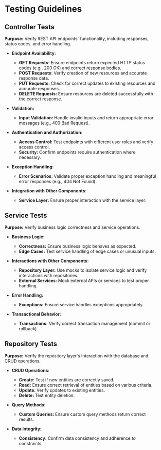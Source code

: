 # Testing Guidelines

## Controller Tests

**Purpose:** Verify REST API endpoints' functionality, including responses, status codes, and error handling.

- **Endpoint Availability:**
  - **GET Requests:** Ensure endpoints return expected HTTP status codes (e.g., 200 OK) and correct response bodies.
  - **POST Requests:** Verify creation of new resources and accurate response data.
  - **PUT Requests:** Check for correct updates to existing resources and accurate responses.
  - **DELETE Requests:** Ensure resources are deleted successfully with the correct response.

- **Validation:**
  - **Input Validation:** Handle invalid inputs and return appropriate error messages (e.g., 400 Bad Request).

- **Authentication and Authorization:**
  - **Access Control:** Test endpoints with different user roles and verify access control.
  - **Security:** Confirm endpoints require authentication where necessary.

- **Exception Handling:**
  - **Error Scenarios:** Validate proper exception handling and meaningful error responses (e.g., 404 Not Found).

- **Integration with Other Components:**
  - **Service Layer:** Ensure proper interaction with the service layer.

## Service Tests

**Purpose:** Verify business logic correctness and service operations.

- **Business Logic:**
  - **Correctness:** Ensure business logic behaves as expected.
  - **Edge Cases:** Test service handling of edge cases or unusual inputs.

- **Interactions with Other Components:**
  - **Repository Layer:** Use mocks to isolate service logic and verify interactions with repositories.
  - **External Services:** Mock external APIs or services to test proper handling.

- **Error Handling:**
  - **Exceptions:** Ensure service handles exceptions appropriately.

- **Transactional Behavior:**
  - **Transactions:** Verify correct transaction management (commit or rollback).

## Repository Tests

**Purpose:** Verify the repository layer's interaction with the database and CRUD operations.

- **CRUD Operations:**
  - **Create:** Test if new entities are correctly saved.
  - **Read:** Ensure correct retrieval of entities based on various criteria.
  - **Update:** Verify updates to existing entities.
  - **Delete:** Test entity deletion.

- **Query Methods:**
  - **Custom Queries:** Ensure custom query methods return correct results.

- **Data Integrity:**
  - **Consistency:** Confirm data consistency and adherence to constraints.

